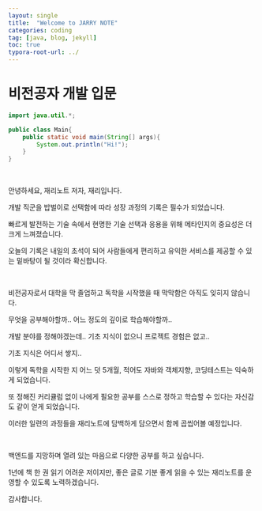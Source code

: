 ```yaml
---
layout: single
title:  "Welcome to JARRY NOTE"
categories: coding
tag: [java, blog, jekyll]
toc: true
typora-root-url: ../
---
```


# 비전공자 개발 입문

```java
import java.util.*;

public class Main{
    public static void main(String[] args){
        System.out.println("Hi!");
    }
}
```

<br>

안녕하세요, 재리노트 저자, 재리입니다.

개발 직군을 밥벌이로 선택함에 따라 성장 과정의 기록은 필수가 되었습니다.

빠르게 발전하는 기술 속에서 현명한 기술 선택과 응용을 위해 메타인지의 중요성은 더 크게 느껴졌습니다.

오늘의 기록은 내일의 초석이 되어 사람들에게 편리하고 유익한 서비스를 제공할 수 있는 밑바탕이 될 것이라 확신합니다.

<br>

비전공자로서 대학을 막 졸업하고 독학을 시작했을 때 막막함은 아직도 잊히지 않습니다.

무엇을 공부해야할까.. 어느 정도의 깊이로 학습해야할까..

개발 분야를 정해야겠는데.. 기초 지식이 없으니 프로젝트 경험은 없고..

기초 지식은 어디서 쌓지..

이렇게 독학을 시작한 지 어느 덧 5개월, 적어도 자바와 객체지향, 코딩테스트는 익숙하게 되었습니다.

또 정해진 커리큘럼 없이 나에게 필요한 공부를 스스로 정하고 학습할 수 있다는 자신감도 같이 얻게 되었습니다.

이러한 일련의 과정들을 재리노트에 담백하게 담으면서 함께 곱씹어볼 예정입니다.

<br>

백엔드를 지망하며 열려 있는 마음으로 다양한 공부를 하고 싶습니다.

1년에 책 한 권 읽기 어려운 저이지만, 좋은 글로 기분 좋게 읽을 수 있는 재리노트를 운영할 수 있도록 노력하겠습니다.

감사합니다.



